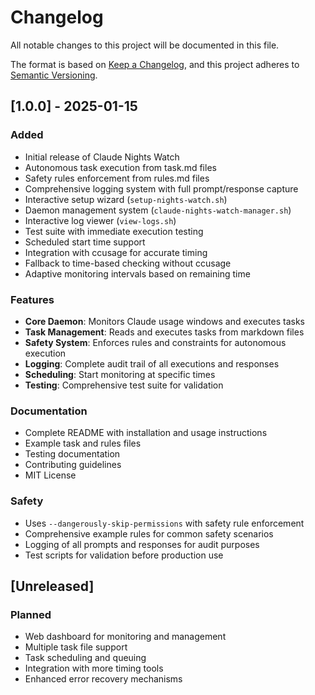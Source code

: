 # Changelog

All notable changes to this project will be documented in this file.

The format is based on [Keep a Changelog](https://keepachangelog.com/en/1.0.0/),
and this project adheres to [Semantic Versioning](https://semver.org/spec/v2.0.0.html).

## [1.0.0] - 2025-01-15

### Added
- Initial release of Claude Nights Watch
- Autonomous task execution from task.md files
- Safety rules enforcement from rules.md files
- Comprehensive logging system with full prompt/response capture
- Interactive setup wizard (`setup-nights-watch.sh`)
- Daemon management system (`claude-nights-watch-manager.sh`)
- Interactive log viewer (`view-logs.sh`)
- Test suite with immediate execution testing
- Scheduled start time support
- Integration with ccusage for accurate timing
- Fallback to time-based checking without ccusage
- Adaptive monitoring intervals based on remaining time

### Features
- **Core Daemon**: Monitors Claude usage windows and executes tasks
- **Task Management**: Reads and executes tasks from markdown files
- **Safety System**: Enforces rules and constraints for autonomous execution
- **Logging**: Complete audit trail of all executions and responses
- **Scheduling**: Start monitoring at specific times
- **Testing**: Comprehensive test suite for validation

### Documentation
- Complete README with installation and usage instructions
- Example task and rules files
- Testing documentation
- Contributing guidelines
- MIT License

### Safety
- Uses `--dangerously-skip-permissions` with safety rule enforcement
- Comprehensive example rules for common safety scenarios
- Logging of all prompts and responses for audit purposes
- Test scripts for validation before production use

## [Unreleased]

### Planned
- Web dashboard for monitoring and management
- Multiple task file support
- Task scheduling and queuing
- Integration with more timing tools
- Enhanced error recovery mechanisms
